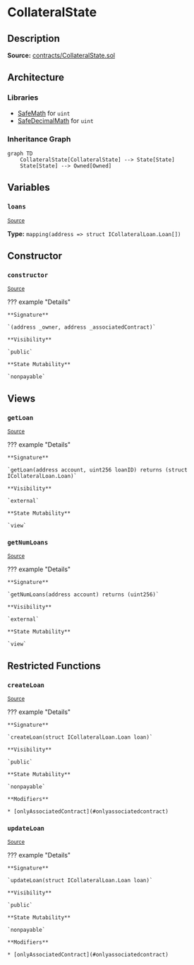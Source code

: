# CollateralState

## Description

**Source:** [contracts/CollateralState.sol](https://github.com/Synthetixio/synthetix/tree/v2.36.0-alpha/contracts/CollateralState.sol)

## Architecture

### Libraries

- [SafeMath](/contracts/source/libraries/SafeMath) for `uint`
- [SafeDecimalMath](/contracts/source/libraries/SafeDecimalMath) for `uint`

### Inheritance Graph

```mermaid
graph TD
    CollateralState[CollateralState] --> State[State]
    State[State] --> Owned[Owned]

```

## Variables

### `loans`

<sub>[Source](https://github.com/Synthetixio/synthetix/tree/v2.36.0-alpha/contracts/CollateralState.sol#L18)</sub>

**Type:** `mapping(address => struct ICollateralLoan.Loan[])`

## Constructor

### `constructor`

<sub>[Source](https://github.com/Synthetixio/synthetix/tree/v2.36.0-alpha/contracts/CollateralState.sol#L20)</sub>

??? example "Details"

    **Signature**

    `(address _owner, address _associatedContract)`

    **Visibility**

    `public`

    **State Mutability**

    `nonpayable`

## Views

### `getLoan`

<sub>[Source](https://github.com/Synthetixio/synthetix/tree/v2.36.0-alpha/contracts/CollateralState.sol#L24)</sub>

??? example "Details"

    **Signature**

    `getLoan(address account, uint256 loanID) returns (struct ICollateralLoan.Loan)`

    **Visibility**

    `external`

    **State Mutability**

    `view`

### `getNumLoans`

<sub>[Source](https://github.com/Synthetixio/synthetix/tree/v2.36.0-alpha/contracts/CollateralState.sol#L33)</sub>

??? example "Details"

    **Signature**

    `getNumLoans(address account) returns (uint256)`

    **Visibility**

    `external`

    **State Mutability**

    `view`

## Restricted Functions

### `createLoan`

<sub>[Source](https://github.com/Synthetixio/synthetix/tree/v2.36.0-alpha/contracts/CollateralState.sol#L39)</sub>

??? example "Details"

    **Signature**

    `createLoan(struct ICollateralLoan.Loan loan)`

    **Visibility**

    `public`

    **State Mutability**

    `nonpayable`

    **Modifiers**

    * [onlyAssociatedContract](#onlyassociatedcontract)

### `updateLoan`

<sub>[Source](https://github.com/Synthetixio/synthetix/tree/v2.36.0-alpha/contracts/CollateralState.sol#L43)</sub>

??? example "Details"

    **Signature**

    `updateLoan(struct ICollateralLoan.Loan loan)`

    **Visibility**

    `public`

    **State Mutability**

    `nonpayable`

    **Modifiers**

    * [onlyAssociatedContract](#onlyassociatedcontract)

